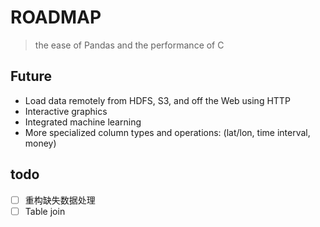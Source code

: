 # ROADMAP

 > the ease of Pandas and the performance of C
 
## Future

- Load data remotely from HDFS, S3, and off the Web using HTTP
- Interactive graphics
- Integrated machine learning
- More specialized column types and operations: (lat/lon, time interval, money)

## todo

- [ ] 重构缺失数据处理   
- [ ] Table join
